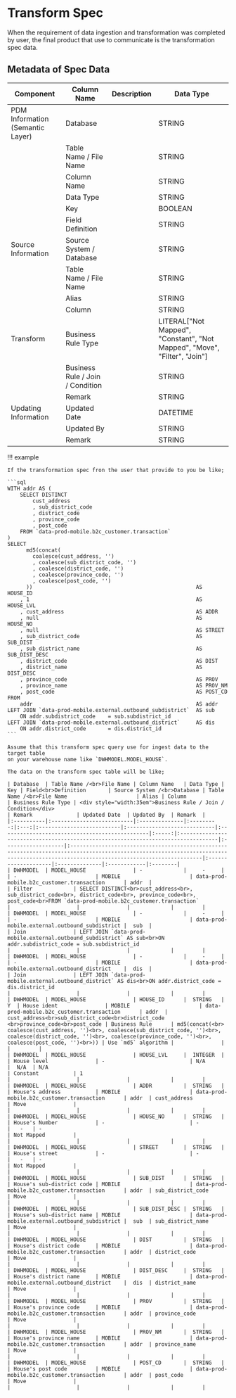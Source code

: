 # Transform Spec

When the requirement of data ingestion and transformation was completed by user,
the final product that use to communicate is the transformation spec data.

## Metadata of Spec Data

| Component                        | Column Name                      | Description | Data Type                                                                 |
|----------------------------------|----------------------------------|-------------|---------------------------------------------------------------------------|
| PDM Information (Semantic Layer) | Database                         |             | STRING                                                                    |
|                                  | Table Name / File Name           |             | STRING                                                                    |
|                                  | Column Name                      |             | STRING                                                                    |
|                                  | Data Type                        |             | STRING                                                                    |
|                                  | Key                              |             | BOOLEAN                                                                   |
|                                  | Field Definition                 |             | STRING                                                                    |
| Source Information               | Source System / Database         |             | STRING                                                                    |
|                                  | Table Name / File Name           |             | STRING                                                                    |
|                                  | Alias                            |             | STRING                                                                    |
|                                  | Column                           |             | STRING                                                                    |
| Transform                        | Business Rule Type               |             | LITERAL["Not Mapped", "Constant", "Not Mapped", "Move", "Filter", "Join"] |
|                                  | Business Rule / Join / Condition |             | STRING                                                                    |
|                                  | Remark                           |             | STRING                                                                    |
| Updating Information             | Updated Date                     |             | DATETIME                                                                  |		
|                                  | Updated By                       |             | STRING                                                                    |
|                                  | Remark                           |             | STRING                                                                    |

!!! example

    If the transformation spec fron the user that provide to you be like;

    ```sql
    WITH addr AS (
        SELECT DISTINCT
            cust_address
            , sub_district_code
            , district_code
            , province_code
            , post_code
        FROM `data-prod-mobile.b2c_customer.transaction`
    )
    SELECT
          md5(concat(
            coalesce(cust_address, '')
            , coalesce(sub_district_code, '')
            , coalesce(district_code, '')
            , coalesce(province_code, '')
            , coalesce(post_code, '')
          ))                                                    AS HOUSE_ID
        , 1                                                     AS HOUSE_LVL
        , cust_address                                          AS ADDR
        , null                                                  AS HOUSE_NO
        , null                                                  AS STREET
        , sub_district_code                                     AS SUB_DIST
        , sub_district_name                                     AS SUB_DIST_DESC
        , district_code                                         AS DIST 
        , district_name                                         AS DIST_DESC 
        , province_code                                         AS PROV 
        , province_name                                         AS PROV_NM
        , post_code                                             AS POST_CD
    FROM
        addr                                                    AS addr
    LEFT JOIN `data-prod-mobile.external.outbound_subdistrict`  AS sub
        ON addr.subdistrict_code    = sub.subdistrict_id
    LEFT JOIN `data-prod-mobile.external.outbound_district`     AS dis
        ON addr.district_code       = dis.district_id
    ```

    Assume that this transform spec query use for ingest data to the target table
    on your warehouse name like `DWHMODEL.MODEL_HOUSE`.
    
    The data on the transform spec table will be like;

    | Database  | Table Name /<br>File Name | Column Name   | Data Type | Key | Field<br>Definition       | Source System /<br>Database | Table Name /<br>File Name                      | Alias | Column                                                                            | Business Rule Type | <div style="width:35em">Business Rule / Join / Condition</div>                                                                                                                        | Remark              | Updated Date  | Updated By  | Remark  |
    |:----------|:--------------------------|:--------------|:---------:|:---:|:--------------------------|:----------------------------|:-----------------------------------------------|:-----:|:----------------------------------------------------------------------------------|:-------------------|:--------------------------------------------------------------------------------------------------------------------------------------------------------------------------------------|:--------------------|:--------------|:------------|:--------|
    | DWHMODEL  | MODEL_HOUSE               | -             |     -     |     | -                         | MOBILE                      | data-prod-mobile.b2c_customer.transaction      | addr  |                                                                                   | Filter             | SELECT DISTINCT<br>cust_address<br>, sub_district_code<br>, district_code<br>, province_code<br>, post_code<br>FROM `data-prod-mobile.b2c_customer.transaction`                       |                     |               |             |         |
    | DWHMODEL  | MODEL_HOUSE               | -             |     -     |     | -                         | MOBILE                      | data-prod-mobile.external.outbound_subdistrict |  sub  |                                                                                   | Join               | LEFT JOIN `data-prod-mobile.external.outbound_subdistrict` AS sub<br>ON addr.subdistrict_code = sub.subdistrict_id                                                                    |                     |               |             |         |
    | DWHMODEL  | MODEL_HOUSE               | -             |     -     |     | -                         | MOBILE                      | data-prod-mobile.external.outbound_district    |  dis  |                                                                                   | Join               | LEFT JOIN `data-prod-mobile.external.outbound_district` AS dis<br>ON addr.district_code = dis.district_id                                                                             |                     |               |             |         |
    | DWHMODEL  | MODEL_HOUSE               | HOUSE_ID      |  STRING   |  Y  | House ident               | MOBILE                      | data-prod-mobile.b2c_customer.transaction      | addr  | cust_address<br>sub_district_code<br>district_code <br>province_code<br>post_code | Business Rule      | md5(concat(<br>  coalesce(cust_address, '')<br>, coalesce(sub_district_code, '')<br>, coalesce(district_code, '')<br>, coalesce(province_code, '')<br>, coalesce(post_code, '')<br>)) | Use `md5` algorithm |               |             |         |
    | DWHMODEL  | MODEL_HOUSE               | HOUSE_LVL     |  INTEGER  |     | House level               | -                           | N/A                                            |  N/A  | N/A                                                                               | Constant           | 1                                                                                                                                                                                     |                     |               |             |         |
    | DWHMODEL  | MODEL_HOUSE               | ADDR          |  STRING   |     | House's address           | MOBILE                      | data-prod-mobile.b2c_customer.transaction      | addr  | cust_address                                                                      | Move               |                                                                                                                                                                                       |                     |               |             |         |
    | DWHMODEL  | MODEL_HOUSE               | HOUSE_NO      |  STRING   |     | House's Number            | -                           | -                                              |   -   | -                                                                                 | Not Mapped         |                                                                                                                                                                                       |                     |               |             |         |
    | DWHMODEL  | MODEL_HOUSE               | STREET        |  STRING   |     | House's street            | -                           | -                                              |   -   | -                                                                                 | Not Mapped         |                                                                                                                                                                                       |                     |               |             |         |
    | DWHMODEL  | MODEL_HOUSE               | SUB_DIST      |  STRING   |     | House's sub-district code | MOBILE                      | data-prod-mobile.b2c_customer.transaction      | addr  | sub_district_code                                                                 | Move               |                                                                                                                                                                                       |                     |               |             |         |
    | DWHMODEL  | MODEL_HOUSE               | SUB_DIST_DESC |  STRING   |     | House's sub-district name | MOBILE                      | data-prod-mobile.external.outbound_subdistrict |  sub  | sub_district_name                                                                 | Move               |                                                                                                                                                                                       |                     |               |             |         |
    | DWHMODEL  | MODEL_HOUSE               | DIST          |  STRING   |     | House's district code     | MOBILE                      | data-prod-mobile.b2c_customer.transaction      | addr  | district_code                                                                     | Move               |                                                                                                                                                                                       |                     |               |             |         |
    | DWHMODEL  | MODEL_HOUSE               | DIST_DESC     |  STRING   |     | House's district name     | MOBILE                      | data-prod-mobile.external.outbound_district    |  dis  | district_name                                                                     | Move               |                                                                                                                                                                                       |                     |               |             |         |
    | DWHMODEL  | MODEL_HOUSE               | PROV          |  STRING   |     | House's province code     | MOBILE                      | data-prod-mobile.b2c_customer.transaction      | addr  | province_code                                                                     | Move               |                                                                                                                                                                                       |                     |               |             |         |
    | DWHMODEL  | MODEL_HOUSE               | PROV_NM       |  STRING   |     | House's province name     | MOBILE                      | data-prod-mobile.b2c_customer.transaction      | addr  | province_name                                                                     | Move               |                                                                                                                                                                                       |                     |               |             |         |
    | DWHMODEL  | MODEL_HOUSE               | POST_CD       |  STRING   |     | House's post code         | MOBILE                      | data-prod-mobile.b2c_customer.transaction      | addr  | post_code                                                                         | Move               |                                                                                                                                                                                       |                     |               |             |         | 
